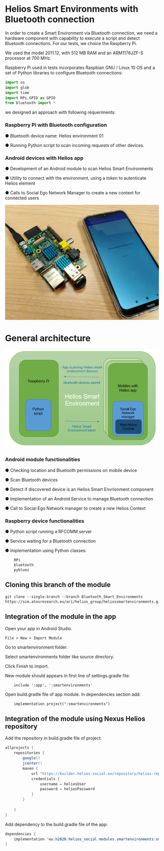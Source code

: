 # Helios Smart Environments with Bluetooth connection

In order to create a Smart Environment via Bluetooth connection, we need a hardware component with capability to execute a script and detect Bluetooth connections. For our tests, we choice the Raspberry Pi.

We used the model 2011.12, with 512 MB RAM and an ARM1176JZF-S processor at 700 MHz.

Raspberry Pi used in tests incorporates Raspbian GNU / Linux 10 OS and a set of Python libraries to configure Bluetooth connections:

```python
import os
import glob
import time
import RPi.GPIO as GPIO
from bluetooth import *
```

we designed an approach with following requeriments:

### Raspberry Pi with Bluetooth configuration

●	Bluetooth device name: Helios environment 01

●	Running Python script to scan incoming requests of other devices.

### Android devices with Helios app

●	Development of an Android module to scan Helios Smart Environments

●	Utility to connect with the environment, using a token to autenticate Helios element

●	Calls to Social Ego Network Manager to create a new context for connected users

<img src="./doc/raspi.jpg">

# General architecture

<img src="./doc/architecture.png">


### Android module functionalities

●	Checking location and Bluetooth permissions on mobile device

●	Scan Bluetooth devices

●	Detect if discovered device is an Helios Smart Envrionment component

●	Implementation of an Android Service to manage Bluetooth connection

●	Call to Social Ego Network manager to create a new Helios Context

### Raspberry device functionalities

●	Python script running a RFCOMM server 

●	Service waiting for a Bluetooth connection

●	Implementation using Python classes:

        RPi
        bluetooth
        pybluez


## Cloning this branch of the module

```
git clone --single-branch --branch Bluetooth_Smart_Environments https://scm.atosresearch.eu/ari/helios_group/heliossmartenvironments.git
```

## Integration of the module in the app

Open your app in Android Studio.
        
    File > New > Import Module

Go to smartenvironment folder. 
        
Select smartenvironments folder like source directory. 
        
Click Finish to import.

New module should appears in first line of settings.gradle file:

        include ':app', ':smartenvironments'

Open build.gradle file of app module. In dependencies section add:

        implementation project(":smartenvironments")


## Integration of the module using Nexus Helios repository

Add the repository in build.gradle file of project:

```java
allprojects {
    repositories {
        google()
        jcenter()
        maven {
            url "https://builder.helios-social.eu/repository/helios-repository/"
            credentials {
                username = heliosUser
                password = heliosPassword
            }
        }

    }
}
```

Add dependency to the build.gradle file of the app:

```java
dependencies {
	implementation 'eu.h2020.helios_social.modules.smartenvironments:smartenvironments:1.0.0'
}
```

